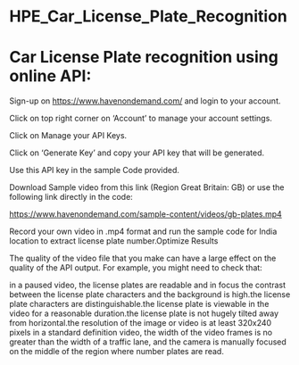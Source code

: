 # HPE_Car_License_Plate_Recognition

# Car License Plate recognition using online API:

 

Sign-up on https://www.havenondemand.com/ and login to your account.

Click on top right corner on ‘Account’ to manage your account settings.

Click on Manage your API Keys.

Click on ‘Generate Key’ and copy your API key that will be generated.

Use this API key in the sample Code provided.

Download Sample video from this link (Region Great Britain: GB) or use the following link directly in the code:

https://www.havenondemand.com/sample-content/videos/gb-plates.mp4

Record your own video in .mp4 format and run the sample code for India location to extract license plate number.Optimize Results

The quality of the video file that you make can have a large effect on the quality of the API output. For example, you might need to check that:

in a paused video, the license plates are readable and in focus the contrast between the license plate characters and the background is high.the license plate characters are distinguishable.the license plate is viewable in the video for a reasonable duration.the license plate is not hugely tilted away from horizontal.the resolution of the image or video is at least 320x240 pixels in a standard definition video, the width of the video frames is no greater than the width of a traffic lane, and the camera is manually focused on the middle of the region where number plates are read.

